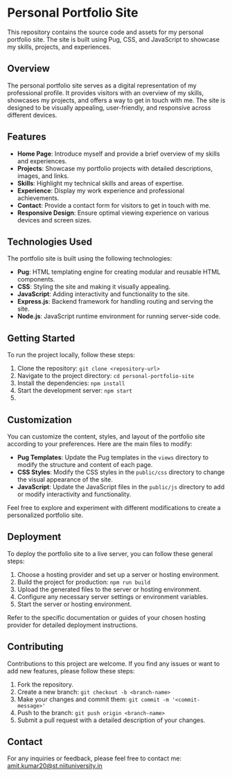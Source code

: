 
# Personal Portfolio Site

This repository contains the source code and assets for my personal portfolio site. The site is built using Pug, CSS, and JavaScript to showcase my skills, projects, and experiences.

## Overview

The personal portfolio site serves as a digital representation of my professional profile. It provides visitors with an overview of my skills, showcases my projects, and offers a way to get in touch with me. The site is designed to be visually appealing, user-friendly, and responsive across different devices.

## Features

- **Home Page**: Introduce myself and provide a brief overview of my skills and experiences.
- **Projects**: Showcase my portfolio projects with detailed descriptions, images, and links.
- **Skills**: Highlight my technical skills and areas of expertise.
- **Experience**: Display my work experience and professional achievements.
- **Contact**: Provide a contact form for visitors to get in touch with me.
- **Responsive Design**: Ensure optimal viewing experience on various devices and screen sizes.

## Technologies Used

The portfolio site is built using the following technologies:

- **Pug**: HTML templating engine for creating modular and reusable HTML components.
- **CSS**: Styling the site and making it visually appealing.
- **JavaScript**: Adding interactivity and functionality to the site.
- **Express.js**: Backend framework for handling routing and serving the site.
- **Node.js**: JavaScript runtime environment for running server-side code.

## Getting Started

To run the project locally, follow these steps:

1. Clone the repository: `git clone <repository-url>`
2. Navigate to the project directory: `cd personal-portfolio-site`
3. Install the dependencies: `npm install`
4. Start the development server: `npm start`
5. 

## Customization

You can customize the content, styles, and layout of the portfolio site according to your preferences. Here are the main files to modify:

- **Pug Templates**: Update the Pug templates in the `views` directory to modify the structure and content of each page.
- **CSS Styles**: Modify the CSS styles in the `public/css` directory to change the visual appearance of the site.
- **JavaScript**: Update the JavaScript files in the `public/js` directory to add or modify interactivity and functionality.

Feel free to explore and experiment with different modifications to create a personalized portfolio site.

## Deployment

To deploy the portfolio site to a live server, you can follow these general steps:

1. Choose a hosting provider and set up a server or hosting environment.
2. Build the project for production: `npm run build`
3. Upload the generated files to the server or hosting environment.
4. Configure any necessary server settings or environment variables.
5. Start the server or hosting environment.

Refer to the specific documentation or guides of your chosen hosting provider for detailed deployment instructions.

## Contributing

Contributions to this project are welcome. If you find any issues or want to add new features, please follow these steps:

1. Fork the repository.
2. Create a new branch: `git checkout -b <branch-name>`
3. Make your changes and commit them: `git commit -m '<commit-message>'`
4. Push to the branch: `git push origin <branch-name>`
5. Submit a pull request with a detailed description of your changes.


## Contact

For any inquiries or feedback, please feel free to contact me: amit.kumar20@st.niituniversity.in
